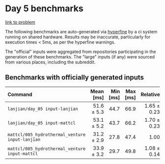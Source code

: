 # Day 5 benchmarks

[link to problem](http://adventofcode.com/2021/day/5)

The following benchmarks are auto-generated via [hyperfine](https://github.com/sharkdp/hyperfine) by a ci system running on shared hardware. Results may be inaccurate, particularly for execution times < 5ms, as per the hyperfine warnings.

The "official" inputs were aggregated from repositories participating in the generation of these benchmarks. The "large" inputs (if any) were sourced from various places, including the subreddit.

## Benchmarks with officially generated inputs
| Command | Mean [ms] | Min [ms] | Max [ms] | Relative |
|:---|---:|---:|---:|---:|
| `lanjian/day_05 input-lanjian` | 51.6 ± 5.3 | 44.7 | 66.9 | 1.65 ± 0.23 |
| `lanjian/day_05 input-mattcl` | 53.1 ± 5.2 | 43.7 | 66.2 | 1.70 ± 0.23 |
| `mattcl/005_hydrothermal_venture input-lanjian` | 31.2 ± 2.9 | 27.8 | 47.4 | 1.00 |
| `mattcl/005_hydrothermal_venture input-mattcl` | 33.9 ± 3.2 | 29.7 | 49.8 | 1.08 ± 0.14 |
